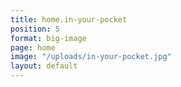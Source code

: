 ```yaml
---
title: home.in-your-pocket
position: 5
format: big-image
page: home
image: "/uploads/in-your-pocket.jpg"
layout: default
---
```


